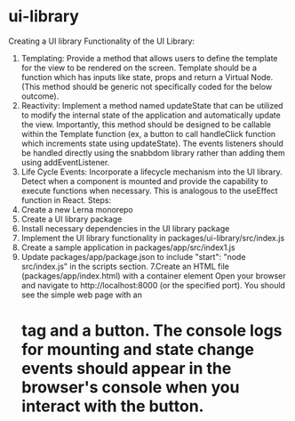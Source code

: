 # ui-library
Creating a UI library
Functionality of the UI Library:
1. Templating: Provide a method that allows users to define the template for the view to be rendered on the screen. Template should be a function which has inputs like state, props
and return a Virtual Node. (This method should be generic not specifically coded for the below outcome).
2. Reactivity: Implement a method named updateState that can be utilized to modify the
internal state of the application and automatically update the view. Importantly, this method should be designed to be callable within the Template function (ex, a button to call
handleClick function which increments state using updateState). The events listeners should be handled directly using the snabbdom library rather than adding them using addEventListener.
3. Life Cycle Events: Incorporate a lifecycle mechanism into the UI library. Detect when a component is mounted and provide the capability to execute functions when necessary. This is analogous to the useEffect function in React.
Steps:
1. Create a new Lerna monorepo
2. Create a UI library package
3. Install necessary dependencies in the UI library package
4. Implement the UI library functionality in packages/ui-library/src/index.js
5. Create a sample application in packages/app/src/index1.js
6. Update packages/app/package.json to include "start": "node src/index.js" in the scripts section.
7.Create an HTML file (packages/app/index.html) with a container element
Open your browser and navigate to http://localhost:8000 (or the specified port). You should see the simple web page with an <h1> tag and a button. The console logs for mounting and state change events should appear in the browser's console when you interact with the button.
